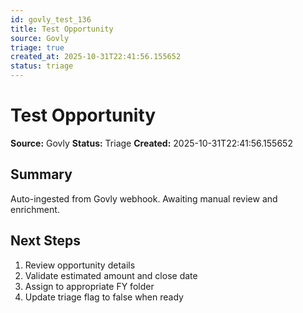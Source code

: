 ```yaml
---
id: govly_test_136
title: Test Opportunity
source: Govly
triage: true
created_at: 2025-10-31T22:41:56.155652
status: triage
---
```


# Test Opportunity

**Source:** Govly
**Status:** Triage
**Created:** 2025-10-31T22:41:56.155652

## Summary

Auto-ingested from Govly webhook. Awaiting manual review and enrichment.

## Next Steps

1. Review opportunity details
2. Validate estimated amount and close date
3. Assign to appropriate FY folder
4. Update triage flag to false when ready
